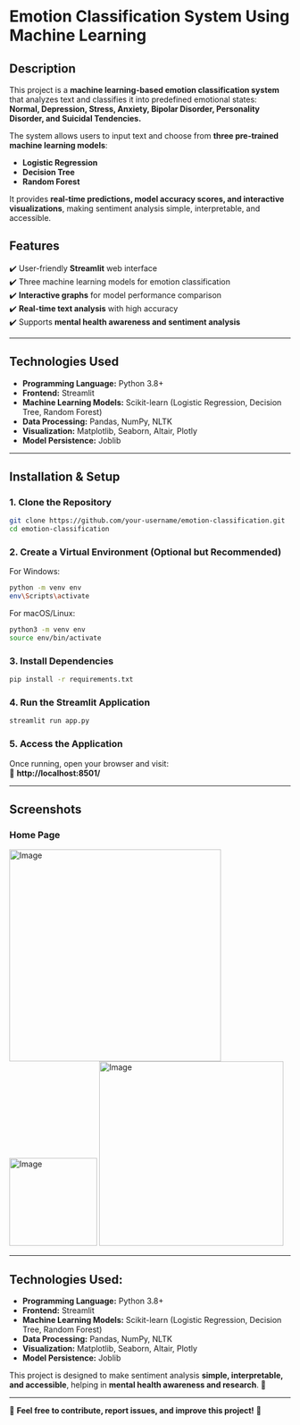 

# **Emotion Classification System Using Machine Learning**  

## **Description**  
This project is a **machine learning-based emotion classification system** that analyzes text and classifies it into predefined emotional states:  
**Normal, Depression, Stress, Anxiety, Bipolar Disorder, Personality Disorder, and Suicidal Tendencies.**  

The system allows users to input text and choose from **three pre-trained machine learning models**:  
- **Logistic Regression**  
- **Decision Tree**  
- **Random Forest**  

It provides **real-time predictions, model accuracy scores, and interactive visualizations**, making sentiment analysis simple, interpretable, and accessible.  

## **Features**  
✔️ User-friendly **Streamlit** web interface  
✔️ Three machine learning models for emotion classification  
✔️ **Interactive graphs** for model performance comparison  
✔️ **Real-time text analysis** with high accuracy  
✔️ Supports **mental health awareness and sentiment analysis**  

---

## **Technologies Used**  
- **Programming Language:** Python 3.8+  
- **Frontend:** Streamlit  
- **Machine Learning Models:** Scikit-learn (Logistic Regression, Decision Tree, Random Forest)  
- **Data Processing:** Pandas, NumPy, NLTK  
- **Visualization:** Matplotlib, Seaborn, Altair, Plotly  
- **Model Persistence:** Joblib  

---

## **Installation & Setup**  

### **1. Clone the Repository**  
```sh
git clone https://github.com/your-username/emotion-classification.git
cd emotion-classification
```

### **2. Create a Virtual Environment (Optional but Recommended)**  
For Windows:  
```sh
python -m venv env
env\Scripts\activate
```  
For macOS/Linux:  
```sh
python3 -m venv env
source env/bin/activate
```

### **3. Install Dependencies**  
```sh
pip install -r requirements.txt
```

### **4. Run the Streamlit Application**  
```sh
streamlit run app.py
```

### **5. Access the Application**  
Once running, open your browser and visit:  
📌 **http://localhost:8501/**  

---

## **Screenshots**  
### Home Page  
<img width="379" alt="Image" src="https://github.com/user-attachments/assets/1bcf02f0-6169-419b-896e-112c881c1691" />
<img width="157" alt="Image" src="https://github.com/user-attachments/assets/193a40c8-18b9-4fc0-a6b9-eaf5146dd231" />
<img width="330" alt="Image" src="https://github.com/user-attachments/assets/033917f3-303d-4466-bd09-75c1f019a76e" />

---

## **Technologies Used:**  
- **Programming Language:** Python 3.8+  
- **Frontend:** Streamlit  
- **Machine Learning Models:** Scikit-learn (Logistic Regression, Decision Tree, Random Forest)  
- **Data Processing:** Pandas, NumPy, NLTK  
- **Visualization:** Matplotlib, Seaborn, Altair, Plotly  
- **Model Persistence:** Joblib  

This project is designed to make sentiment analysis **simple, interpretable, and accessible**, helping in **mental health awareness and research**. 🚀 

---

🚀 **Feel free to contribute, report issues, and improve this project!** 🎯
